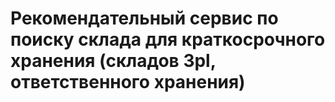 # Рекомендательный сервис по поиску склада для краткосрочного хранения (складов 3pl, ответственного хранения)

